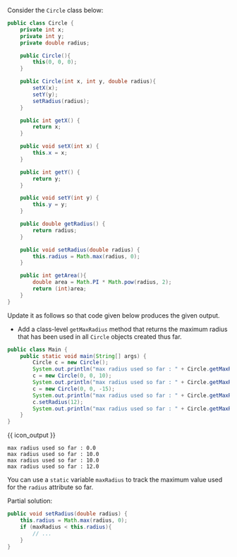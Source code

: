 <panel type="dark" header="###  <small><small>{{ icon_important }} [Key Exercise] add getMaxRadius to the `Circle` class</small></small>" expanded >
<question>

Consider the `Circle` class below:
```java
public class Circle {
    private int x;
    private int y;
    private double radius;

    public Circle(){
        this(0, 0, 0);
    }

    public Circle(int x, int y, double radius){
        setX(x);
        setY(y);
        setRadius(radius);
    }

    public int getX() {
        return x;
    }

    public void setX(int x) {
        this.x = x;
    }

    public int getY() {
        return y;
    }

    public void setY(int y) {
        this.y = y;
    }

    public double getRadius() {
        return radius;
    }

    public void setRadius(double radius) {
        this.radius = Math.max(radius, 0);
    }

    public int getArea(){
        double area = Math.PI * Math.pow(radius, 2);
        return (int)area;
    }
}
```
Update it as follows so that code given below produces the given output.
* Add a class-level `getMaxRadius` method that returns the maximum radius that has been used in all `Circle` objects created thus far.

```java
public class Main {
    public static void main(String[] args) {
        Circle c = new Circle();
        System.out.println("max radius used so far : " + Circle.getMaxRadius());
        c = new Circle(0, 0, 10);
        System.out.println("max radius used so far : " + Circle.getMaxRadius());
        c = new Circle(0, 0, -15);
        System.out.println("max radius used so far : " + Circle.getMaxRadius());
        c.setRadius(12);
        System.out.println("max radius used so far : " + Circle.getMaxRadius());
    }
}
```
{{ icon_output }}
```
max radius used so far : 0.0
max radius used so far : 10.0
max radius used so far : 10.0
max radius used so far : 12.0
```

<div slot="hint">

You can use a `static` variable `maxRadius` to track the maximum value used for the `radius` attribute so far.

Partial solution:
```java
public void setRadius(double radius) {
    this.radius = Math.max(radius, 0);
    if (maxRadius < this.radius){
        // ...
    }
}
```

</div>
</question>
</panel>
